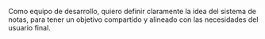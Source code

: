 Como equipo de desarrollo, quiero definir claramente la idea del sistema de notas, para tener un objetivo compartido y alineado con las necesidades del usuario final.


